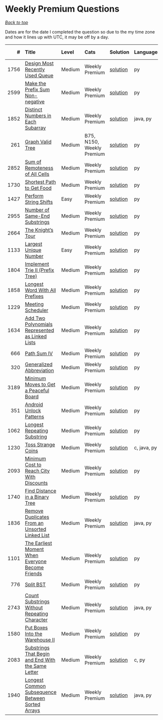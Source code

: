 # Weekly Premium Questions

*[Back to top](<../README.md>)*

Dates are for the date I completed the question so due to the my time zone and how it lines up with UTC, it may be off by a day.

|    # | Title                                                                                                                                    | Level   | Cats                      | Solution                                                                   | Languages   | Date Complete   |
|-----:|:-----------------------------------------------------------------------------------------------------------------------------------------|:--------|:--------------------------|:---------------------------------------------------------------------------|:------------|:----------------|
| 1756 | [Design Most Recently Used Queue](<https://leetcode.com/problems/design-most-recently-used-queue>)                                       | Medium  | Weekly Premium            | [solution](<_1756. Design Most Recently Used Queue.md>)                    | py          | Feb 15, 2025    |
| 2599 | [Make the Prefix Sum Non-negative](<https://leetcode.com/problems/make-the-prefix-sum-non-negative>)                                     | Medium  | Weekly Premium            | [solution](<_2599. Make the Prefix Sum Non-negative.md>)                   | py          | Feb 08, 2025    |
| 1852 | [Distinct Numbers in Each Subarray](<https://leetcode.com/problems/distinct-numbers-in-each-subarray>)                                   | Medium  | Weekly Premium            | [solution](<_1852. Distinct Numbers in Each Subarray.md>)                  | java, py    | Feb 01, 2025    |
|  261 | [Graph Valid Tree](<https://leetcode.com/problems/graph-valid-tree>)                                                                     | Medium  | B75, N150, Weekly Premium | [solution](<_261. Graph Valid Tree.md>)                                    | py          | Jan 29, 2025    |
| 2852 | [Sum of Remoteness of All Cells](<https://leetcode.com/problems/sum-of-remoteness-of-all-cells>)                                         | Medium  | Weekly Premium            | [solution](<_2852. Sum of Remoteness of All Cells.md>)                     | py          | Jan 22, 2025    |
| 1730 | [Shortest Path to Get Food](<https://leetcode.com/problems/shortest-path-to-get-food>)                                                   | Medium  | Weekly Premium            | [solution](<_1730. Shortest Path to Get Food.md>)                          | py          | Jan 15, 2025    |
| 1427 | [Perform String Shifts](<https://leetcode.com/problems/perform-string-shifts>)                                                           | Easy    | Weekly Premium            | [solution](<_1427. Perform String Shifts.md>)                              | py          | Jan 01, 2025    |
| 2955 | [Number of Same-End Substrings](<https://leetcode.com/problems/number-of-same-end-substrings>)                                           | Medium  | Weekly Premium            | [solution](<_2955. Number of Same-End Substrings.md>)                      | py          | Nov 01, 2024    |
| 2664 | [The Knight’s Tour](<https://leetcode.com/problems/the-knights-tour>)                                                                    | Medium  | Weekly Premium            | [solution](<_2664. The Knight’s Tour.md>)                                  | py          | Oct 22, 2024    |
| 1133 | [Largest Unique Number](<https://leetcode.com/problems/largest-unique-number>)                                                           | Easy    | Weekly Premium            | [solution](<_1133. Largest Unique Number.md>)                              | py          | Oct 01, 2024    |
| 1804 | [Implement Trie II (Prefix Tree)](<https://leetcode.com/problems/implement-trie-ii-prefix-tree>)                                         | Medium  | Weekly Premium            | [solution](<_1804. Implement Trie II (Prefix Tree).md>)                    | py          | Sep 29, 2024    |
| 1858 | [Longest Word With All Prefixes](<https://leetcode.com/problems/longest-word-with-all-prefixes>)                                         | Medium  | Weekly Premium            | [solution](<_1858. Longest Word With All Prefixes.md>)                     | py          | Sep 22, 2024    |
| 1229 | [Meeting Scheduler](<https://leetcode.com/problems/meeting-scheduler>)                                                                   | Medium  | Weekly Premium            | [solution](<_1229. Meeting Scheduler.md>)                                  | py          | Sep 08, 2024    |
| 1634 | [Add Two Polynomials Represented as Linked Lists](<https://leetcode.com/problems/add-two-polynomials-represented-as-linked-lists>)       | Medium  | Weekly Premium            | [solution](<_1634. Add Two Polynomials Represented as Linked Lists.md>)    | py          | Sep 01, 2024    |
|  666 | [Path Sum IV](<https://leetcode.com/problems/path-sum-iv>)                                                                               | Medium  | Weekly Premium            | [solution](<_666. Path Sum IV.md>)                                         | py          | Aug 29, 2024    |
|  320 | [Generalized Abbreviation](<https://leetcode.com/problems/generalized-abbreviation>)                                                     | Medium  | Weekly Premium            | [solution](<_320. Generalized Abbreviation.md>)                            | py          | Aug 22, 2024    |
| 3189 | [Minimum Moves to Get a Peaceful Board](<https://leetcode.com/problems/minimum-moves-to-get-a-peaceful-board>)                           | Medium  | Weekly Premium            | [solution](<_3189. Minimum Moves to Get a Peaceful Board.md>)              | py          | Aug 15, 2024    |
|  351 | [Android Unlock Patterns](<https://leetcode.com/problems/android-unlock-patterns>)                                                       | Medium  | Weekly Premium            | [solution](<_351. Android Unlock Patterns.md>)                             | py          | Aug 08, 2024    |
| 1062 | [Longest Repeating Substring](<https://leetcode.com/problems/longest-repeating-substring>)                                               | Medium  | Weekly Premium            | [solution](<_1062. Longest Repeating Substring.md>)                        | py          | Aug 01, 2024    |
| 1230 | [Toss Strange Coins](<https://leetcode.com/problems/toss-strange-coins>)                                                                 | Medium  | Weekly Premium            | [solution](<_1230. Toss Strange Coins.md>)                                 | c, java, py | Jul 29, 2024    |
| 2093 | [Minimum Cost to Reach City With Discounts](<https://leetcode.com/problems/minimum-cost-to-reach-city-with-discounts>)                   | Medium  | Weekly Premium            | [solution](<_2093. Minimum Cost to Reach City With Discounts.md>)          | py          | Jul 22, 2024    |
| 1740 | [Find Distance in a Binary Tree](<https://leetcode.com/problems/find-distance-in-a-binary-tree>)                                         | Medium  | Weekly Premium            | [solution](<_1740. Find Distance in a Binary Tree.md>)                     | py          | Jul 15, 2024    |
| 1836 | [Remove Duplicates From an Unsorted Linked List](<https://leetcode.com/problems/remove-duplicates-from-an-unsorted-linked-list>)         | Medium  | Weekly Premium            | [solution](<_1836. Remove Duplicates From an Unsorted Linked List.md>)     | java, py    | Jul 08, 2024    |
| 1101 | [The Earliest Moment When Everyone Become Friends](<https://leetcode.com/problems/the-earliest-moment-when-everyone-become-friends>)     | Medium  | Weekly Premium            | [solution](<_1101. The Earliest Moment When Everyone Become Friends.md>)   | py          | Jul 01, 2024    |
|  776 | [Split BST](<https://leetcode.com/problems/split-bst>)                                                                                   | Medium  | Weekly Premium            | [solution](<_776. Split BST.md>)                                           | py          | Jun 29, 2024    |
| 2743 | [Count Substrings Without Repeating Character](<https://leetcode.com/problems/count-substrings-without-repeating-character>)             | Medium  | Weekly Premium            | [solution](<_2743. Count Substrings Without Repeating Character.md>)       | java, py    | Jun 22, 2024    |
| 1580 | [Put Boxes Into the Warehouse II](<https://leetcode.com/problems/put-boxes-into-the-warehouse-ii>)                                       | Medium  | Weekly Premium            | [solution](<_1580. Put Boxes Into the Warehouse II.md>)                    | py          | Jun 15, 2024    |
| 2083 | [Substrings That Begin and End With the Same Letter](<https://leetcode.com/problems/substrings-that-begin-and-end-with-the-same-letter>) | Medium  | Weekly Premium            | [solution](<_2083. Substrings That Begin and End With the Same Letter.md>) | c, py       | Jun 08, 2024    |
| 1940 | [Longest Common Subsequence Between Sorted Arrays](<https://leetcode.com/problems/longest-common-subsequence-between-sorted-arrays>)     | Medium  | Weekly Premium            | [solution](<_1940. Longest Common Subsequence Between Sorted Arrays.md>)   | java, py    | Jun 01, 2024    |